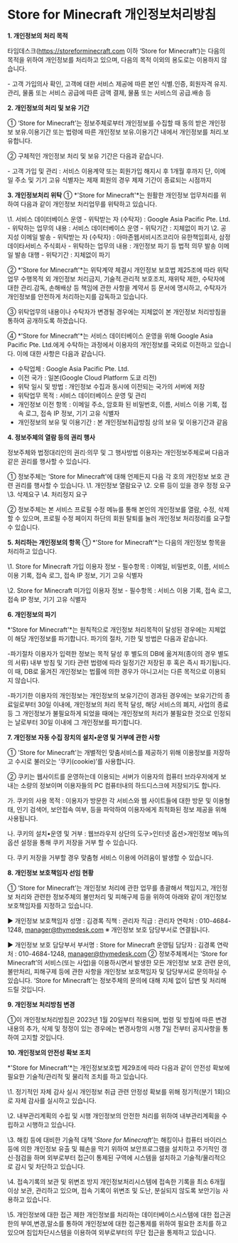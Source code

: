 ﻿# Store for Minecraft 개인정보처리방침

**1. 개인정보의 처리 목적** 

타임데스크(https://storeforminecraft.com 이하 ‘Store for Minecraft’)는 다음의 목적을 위하여 개인정보를 처리하고 있으며, 다음의 목적 이외의 용도로는 이용하지 않습니다.

\- 고객 가입의사 확인, 고객에 대한 서비스 제공에 따른 본인 식별.인증, 회원자격 유지.관리, 물품 또는 서비스 공급에 따른 금액 결제, 물품 또는 서비스의 공급.배송 등





**2. 개인정보의 처리 및 보유 기간**

① ‘Store for Minecraft’는 정보주체로부터 개인정보를 수집할 때 동의 받은 개인정보 보유․이용기간 또는 법령에 따른 개인정보 보유․이용기간 내에서 개인정보를 처리․보유합니다.



② 구체적인 개인정보 처리 및 보유 기간은 다음과 같습니다.

\- 고객 가입 및 관리 : 서비스 이용계약 또는 회원가입 해지시 후 1개월 후까지 단, 이메일 주소 및 기기 고유 식별자는 제재 회원의 경우 제재 기간이 종료되는 시점까지




**3. 개인정보처리 위탁**
 ① *'Store for Minecraft'*는 원활한 개인정보 업무처리를 위하여 다음과 같이 개인정보 처리업무를 위탁하고 있습니다.

\1. 서비스 데이터베이스 운영
 \- 위탁받는 자 (수탁자) : Google Asia Pacific Pte. Ltd.
 \- 위탁하는 업무의 내용 : 서비스 데이터베이스 운영
 \- 위탁기간 : 지체없이 파기
\2. 공지성 이메일 발송
 \- 위탁받는 자 (수탁자) : 아마존웹서비시즈코리아 유한책임회사, 삼정데이타서비스 주식회사
 \- 위탁하는 업무의 내용 : 개인정보 파기 등 법적 의무 발송 이메일 발송 대행
 \- 위탁기간 : 지체없이 파기




② *'Store for Minecraft'*는 위탁계약 체결시 개인정보 보호법 제25조에 따라 위탁업무 수행목적 외 개인정보 처리금지, 기술적․관리적 보호조치, 재위탁 제한, 수탁자에 대한 관리․감독, 손해배상 등 책임에 관한 사항을 계약서 등 문서에 명시하고, 수탁자가 개인정보를 안전하게 처리하는지를 감독하고 있습니다.



③ 위탁업무의 내용이나 수탁자가 변경될 경우에는 지체없이 본 개인정보 처리방침을 통하여 공개하도록 하겠습니다.


④ *'Store for Minecraft'*는 서비스 데이터베이스 운영을 위해 Google Asia Pacific Pte. Ltd.에게 수탁하는 과정에서 이용자의 개인정보를 국외로 이전하고 있습니다. 이에 대한 사항은 다음과 같습니다.

 - 수탁업체 : Google Asia Pacific Pte. Ltd.
 - 이전 국가 : 일본(Google Cloud Platform 도쿄 리전)
 - 위탁 일시 및 방법 : 개인정보 수집과 동시에 이전되는 국가의 서버에 저장
 - 위탁업무 목적 : 서비스 데이터베이스 운영 및 관리
 - 개인정보 이전 항목 : 이메일 주소, 암호화 된 비밀번호, 이름, 서비스 이용 기록, 접속 로그, 접속 IP 정보, 기기 고유 식별자
 - 개인정보의 보유 및 이용기간 : 본 개인정보취급방침 상의 보유 및 이용기간과 같음





**4. 정보주체의 열람 등의 권리 행사**

정보주체와 법정대리인의 권리·의무 및 그 행사방법 이용자는 개인정보주체로써 다음과 같은 권리를 행사할 수 있습니다.

① 정보주체는 ‘Store for Minecraft'에 대해 언제든지 다음 각 호의 개인정보 보호 관련 권리를 행사할 수 있습니다.
 \1. 개인정보 열람요구
 \2. 오류 등이 있을 경우 정정 요구
 \3. 삭제요구
 \4. 처리정지 요구
 
② 정보주체는 본 서비스 프로필 수정 메뉴를 통해 본인의 개인정보를 열람, 수정, 삭제할 수 있으며, 프로필 수정 페이지 하단의 회원 탈퇴를 눌러 개인정보 처리정리를 요구할 수 있습니다.





**5. 처리하는 개인정보의 항목**
 ① *'Store for Minecraft'*는 다음의 개인정보 항목을 처리하고 있습니다.

\1. Store for Minecraft 가입 이용자 정보
 \- 필수항목 : 이메일, 비밀번호, 이름, 서비스 이용 기록, 접속 로그, 접속 IP 정보, 기기 고유 식별자



\2. Store for Minecraft 미가입 이용자 정보
 \- 필수항목 : 서비스 이용 기록, 접속 로그, 접속 IP 정보, 기기 고유 식별자





**6. 개인정보의 파기**

*‘Store for Minecraft'*는 원칙적으로 개인정보 처리목적이 달성된 경우에는 지체없이 해당 개인정보를 파기합니다. 파기의 절차, 기한 및 방법은 다음과 같습니다.



-파기절차
 이용자가 입력한 정보는 목적 달성 후 별도의 DB에 옮겨져(종이의 경우 별도의 서류) 내부 방침 및 기타 관련 법령에 따라 일정기간 저장된 후 혹은 즉시 파기됩니다. 이 때, DB로 옮겨진 개인정보는 법률에 의한 경우가 아니고서는 다른 목적으로 이용되지 않습니다.

 -파기기한
 이용자의 개인정보는 개인정보의 보유기간이 경과된 경우에는 보유기간의 종료일로부터 30일 이내에, 개인정보의 처리 목적 달성, 해당 서비스의 폐지, 사업의 종료 등 그 개인정보가 불필요하게 되었을 때에는 개인정보의 처리가 불필요한 것으로 인정되는 날로부터 30일 이내에 그 개인정보를 파기합니다.





**7. 개인정보 자동 수집 장치의 설치•운영 및 거부에 관한 사항**

① 'Store for Minecraft'는 개별적인 맞춤서비스를 제공하기 위해 이용정보를 저장하고 수시로 불러오는 ‘쿠키(cookie)’를 사용합니다. 



② 쿠키는 웹사이트를 운영하는데 이용되는 서버가 이용자의 컴퓨터 브라우저에게 보내는 소량의 정보이며 이용자들의 PC 컴퓨터내의 하드디스크에 저장되기도 합니다. 

 가. 쿠키의 사용 목적 : 이용자가 방문한 각 서비스와 웹 사이트들에 대한 방문 및 이용형태, 인기 검색어, 보안접속 여부, 등을 파악하여 이용자에게 최적화된 정보 제공을 위해 사용됩니다.

 나. 쿠키의 설치•운영 및 거부 : 웹브라우저 상단의 도구>인터넷 옵션>개인정보 메뉴의 옵션 설정을 통해 쿠키 저장을 거부 할 수 있습니다. 

 다. 쿠키 저장을 거부할 경우 맞춤형 서비스 이용에 어려움이 발생할 수 있습니다.

 

**8. 개인정보 보호책임자 선임 현황**

① ‘Store for Minecraft’는 개인정보 처리에 관한 업무를 총괄해서 책임지고, 개인정보 처리와 관련한 정보주체의 불만처리 및 피해구제 등을 위하여 아래와 같이 개인정보 보호책임자를 지정하고 있습니다.

 ▶ 개인정보 보호책임자 
 성명 : 김경록
 직책 : 관리자
 직급 : 관리자
 연락처 : 010-4684-1248, manager@thymedesk.com
 ※ 개인정보 보호 담당부서로 연결됩니다.

 ▶ 개인정보 보호 담당부서
 부서명 : Store for Minecraft 운영팀
 담당자 : 김경록
 연락처 : 010-4684-1248, manager@thymedesk.com
 ② 정보주체께서는 ‘Store for Minecraft’의 서비스(또는 사업)을 이용하시면서 발생한 모든 개인정보 보호 관련 문의, 불만처리, 피해구제 등에 관한 사항을 개인정보 보호책임자 및 담당부서로 문의하실 수 있습니다. ‘Store for Minecraft’는 정보주체의 문의에 대해 지체 없이 답변 및 처리해드릴 것입니다.





**9. 개인정보 처리방침 변경** 

①이 개인정보처리방침은 2023년 1월 20일부터 적용되며, 법령 및 방침에 따른 변경내용의 추가, 삭제 및 정정이 있는 경우에는 변경사항의 시행 7일 전부터 공지사항을 통하여 고지할 것입니다.





**10. 개인정보의 안전성 확보 조치** 

*'Store for Minecraft'*는 개인정보보호법 제29조에 따라 다음과 같이 안전성 확보에 필요한 기술적/관리적 및 물리적 조치를 하고 있습니다.

\1. 정기적인 자체 감사 실시
 개인정보 취급 관련 안정성 확보를 위해 정기적(분기 1회)으로 자체 감사를 실시하고 있습니다.

 \2. 내부관리계획의 수립 및 시행
 개인정보의 안전한 처리를 위하여 내부관리계획을 수립하고 시행하고 있습니다.

 \3. 해킹 등에 대비한 기술적 대책
 '*Store for Minecraft*’는 해킹이나 컴퓨터 바이러스 등에 의한 개인정보 유출 및 훼손을 막기 위하여 보안프로그램을 설치하고 주기적인 갱신·점검을 하며 외부로부터 접근이 통제된 구역에 시스템을 설치하고 기술적/물리적으로 감시 및 차단하고 있습니다.

 \4. 접속기록의 보관 및 위변조 방지
 개인정보처리시스템에 접속한 기록을 최소 6개월 이상 보관, 관리하고 있으며, 접속 기록이 위변조 및 도난, 분실되지 않도록 보안기능 사용하고 있습니다.

 \5. 개인정보에 대한 접근 제한
 개인정보를 처리하는 데이터베이스시스템에 대한 접근권한의 부여,변경,말소를 통하여 개인정보에 대한 접근통제를 위하여 필요한 조치를 하고 있으며 침입차단시스템을 이용하여 외부로부터의 무단 접근을 통제하고 있습니다.
